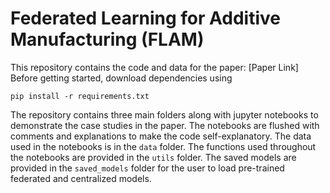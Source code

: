 # Federated Learning for Additive Manufacturing (FLAM)
This repository contains the code and data for the paper:
[Paper Link]
Before getting started, download dependencies using
```
pip install -r requirements.txt
```
The repository contains three main folders along with jupyter notebooks to demonstrate the case studies in the paper. The notebooks are flushed with comments and explanations to make the code self-explanatory.
The data used in the notebooks is in the `data` folder. 
The functions used throughout the notebooks are provided in the `utils` folder. The saved models are provided in the `saved_models` folder for the user to load pre-trained federated and centralized models.
